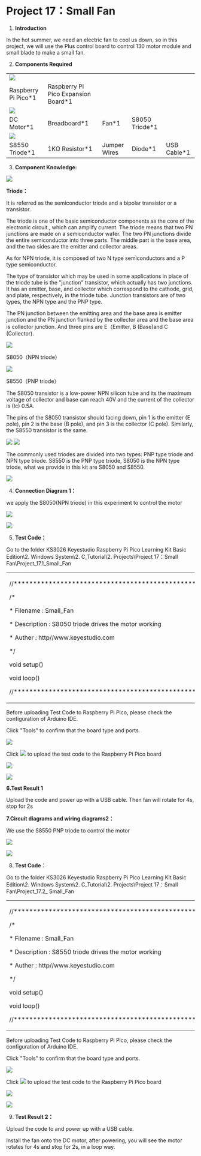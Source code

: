 # Project 17：Small Fan

1.  **Introduction**

In the hot summer, we need an electric fan to cool us down, so in this
project, we will use the Plus control board to control 130 motor module
and small blade to make a small fan.

2.  **Components Required**

|                                                         |                                      |                        |                         |                         |
| ------------------------------------------------------- | ------------------------------------ | ---------------------- | ----------------------- | ----------------------- |
| ![](/media/bbed91c0b45fcafc7e7163bfeabf68f9.png)      |                        |                         |                         |
| Raspberry Pi Pico\*1                                    | Raspberry Pi Pico Expansion Board\*1 |                        |                         |                         |
| ![](/media/9197d4aff9356c585b7ef68e33a6881d.png)  |                         |
| DC Motor\*1                                             | Breadboard\*1                        | Fan\*1                 | S8050 Triode\*1         |                         |
| ![](/media/7dcbd02995be3c142b2f97df7f7c03ce.png) |
| S8550 Triode\*1                                         | 1KΩ Resistor\*1                      | Jumper Wires           | Diode\*1                | USB Cable\*1            |

3.  **Component Knowledge:**

![](/media/9197d4aff9356c585b7ef68e33a6881d.png)

**Triode：**

It is referred as the semiconductor triode and a bipolar transistor or a
transistor.

The triode is one of the basic semiconductor components as the core of
the electronic circuit., which can amplify current. The triode means
that two PN junctions are made on a semiconductor wafer. The two PN
junctions divide the entire semiconductor into three parts. The middle
part is the base area, and the two sides are the emitter and collector
areas.

As for NPN triode, it is composed of two N type semiconductors and a P
type semiconductor.

The type of transistor which may be used in some applications in place
of the triode tube is the "junction" transistor, which actually has two
junctions. It has an emitter, base, and collector which correspond to
the cathode, grid, and plate, respectively, in the triode tube. Junction
transistors are of two types, the NPN type and the PNP type.

The PN junction between the emitting area and the base area is emitter
junction and the PN junction flanked by the collector area and the base
area is collector junction. And three pins are E（Emitter, B (Base)and C
(Collector).

![](/media/3bace56b6d4c5836d1f334038e88acf1.jpeg)

S8050（NPN triode）

![](/media/3bace56b6d4c5836d1f334038e88acf1.jpeg)

S8550（PNP triode）

The S8050 transistor is a low-power NPN silicon tube and its the maximum
voltage of collector and base can reach 40V and the current of the
collector is (Ic) 0.5A.

The pins of the S8050 transistor should facing down, pin 1 is the
emitter (E pole), pin 2 is the base (B pole), and pin 3 is the collector
(C pole). Similarly, the S8550 transistor is the same.

![](/media/1337a16a23745afe86a78bbc628451f7.png)
![](/media/07ec79528ccc507de5c37057a48595a2.jpeg)

The commonly used triodes are divided into two types: PNP type triode
and NPN type triode. S8550 is the PNP type triode, S8050 is the NPN type
triode, what we provide in this kit are S8050 and S8550.

![](/media/5642275b2be86782bd9563ee840b0d1a.png)

4.  **Connection Diagram 1：**

we apply the S8050(NPN triode) in this experiment to control the motor

![](/media/5db0687f6510b28cf4ccee7aac0d7f93.png)

![](/media/319b4a31b0bc9d65d5f10bfcccf051a1.png)

5.  **Test Code：**

Go to the folder KS3026 Keyestudio Raspberry Pi Pico Learning Kit Basic
Edition\\2. Windows System\\2. C\_Tutorial\\2. Projects\\Project
17：Small Fan\\Project\_17.1\_Small\_Fan

<table>
<tbody>
<tr class="odd">
<td><p>//**********************************************************************</p>
<p>/*</p>
<p>* Filename : Small_Fan</p>
<p>* Description : S8050 triode drives the motor working</p>
<p>* Auther : http//www.keyestudio.com</p>
<p>*/</p>
<p>void setup() </p>
<p>void loop() </p>
<p>//**********************************************************************************</p></td>
</tr>
</tbody>
</table>

Before uploading Test Code to Raspberry Pi Pico, please check the
configuration of Arduino IDE.

Click "Tools" to confirm that the board type and ports.

![](/media/cab5b922dd2c22e35c62062eb7060e02.png)

Click ![](/media/b0d41283bf5ae66d2d5ab45db15331ba.png) to upload the test code to the Raspberry
Pi Pico board

![](/media/b7b1cd73b1be57a9c55415bd49f15655.png)

![](/media/fbd39ce7e87ac2a66546bd453a9805c1.png)

**6.Test Result 1**

Upload the code and power up with a USB cable. Then fan will rotate for
4s, stop for 2s

**7.Circuit diagrams and wiring diagrams2：**

We use the S8550 PNP triode to control the motor

![](/media/3c3bfe5083b9b963b78e76c3b8d387db.png)

![](/media/08150e9b22904b62ff4b841a8551fbb6.png)

8.  **Test Code：**

Go to the folder KS3026 Keyestudio Raspberry Pi Pico Learning Kit Basic
Edition\\2. Windows System\\2. C\_Tutorial\\2. Projects\\Project
17：Small Fan\\Project\_17.2\_ Small\_Fan

<table>
<tbody>
<tr class="odd">
<td><p>//**********************************************************************</p>
<p>/*</p>
<p>* Filename : Small_Fan</p>
<p>* Description : S8550 triode drives the motor working</p>
<p>* Auther : http//www.keyestudio.com</p>
<p>*/</p>
<p>void setup() </p>
<p>void loop() </p>
<p>//**********************************************************************************</p></td>
</tr>
</tbody>
</table>

Before uploading Test Code to Raspberry Pi Pico, please check the
configuration of Arduino IDE.

Click "Tools" to confirm that the board type and ports.

![](/media/37dd5c244799cb36fbbc69777479a216.png)

Click ![](/media/b0d41283bf5ae66d2d5ab45db15331ba.png) to upload the test code to the Raspberry
Pi Pico board

![](/media/ba743562d8c8fdd79ca60471fe5d5565.png)

![](/media/a627b8975b7377d7005ffe054bc36d63.png)

9.  **Test Result 2：**

Upload the code to and power up with a USB cable.

Install the fan onto the DC motor, after powering, you will see the
motor rotates for 4s and stop for 2s, in a loop way.

